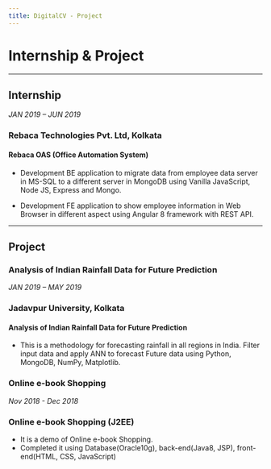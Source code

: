 ```yaml
---
title: DigitalCV - Project
---
```

# Internship & Project 

---


## Internship

<span><i>JAN 2019 – JUN 2019</i></span>
<span><h3><b>Rebaca Technologies Pvt. Ltd, Kolkata</b></h3></span>
<span><h4><b>Rebaca OAS (Office Automation System)</b></h4></span>

* Development BE application to migrate data from employee data server in MS-SQL to a different server in MongoDB using Vanilla JavaScript, Node JS, Express and Mongo. 

* Development FE application to show employee information in Web Browser in different aspect using Angular 8 framework with REST API.

---

## Project

### Analysis of Indian Rainfall Data for Future Prediction

<span><i>JAN 2019 – MAY 2019</i></span> 
<span><h3><b>Jadavpur University, Kolkata</b></h3></span>
<span><h4><b>Analysis of Indian Rainfall Data for Future Prediction </b></h4></span>

* This is a methodology for forecasting rainfall in all regions in India. Filter input data and apply ANN to forecast Future data using Python, MongoDB, NumPy, Matplotlib.

### Online e-book Shopping

<span><i>Nov 2018 - Dec 2018</i></span> 
<span><h3><b>Online e-book Shopping (J2EE)</b></h3></span>

* It is a demo of Online e-book Shopping.
* Completed it using Database(Oracle10g), back-end(Java8, JSP), front-end(HTML, CSS, JavaScript)


